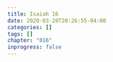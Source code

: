 ```yaml
---
title: Isaiah 16
date: 2020-03-28T20:26:55-04:00
categories: []
tags: []
chapter: "016"
inprogress: false
---
```


